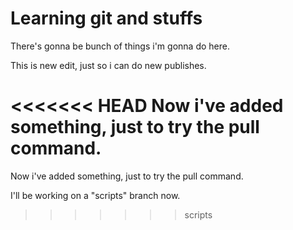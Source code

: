 # Learning git and stuffs

There's gonna be bunch of things i'm gonna do here.

This is new edit, just so i can do new publishes.

<<<<<<< HEAD
Now i've added something, just to try the pull command.
=======
Now i've added something, just to try the pull command.

I'll be working on a "scripts" branch now.
>>>>>>> scripts
